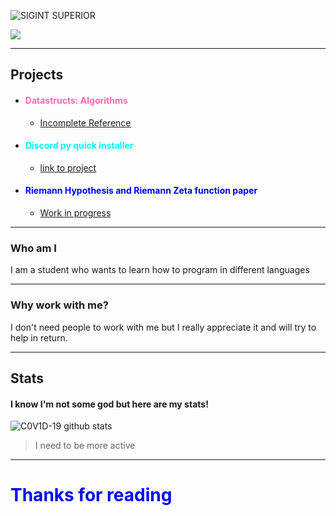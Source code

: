 ![SIGINT SUPERIOR](https://github.com/Cohen-Koen/Cohen-Koen/assets/62308340/1303275a-d9e1-47e6-9264-a5c9dead98df)



![](https://komarev.com/ghpvc/?username=Cohen-Koen&color=blue)



---
## Projects
* #### <span style="color: hotpink">Datastructs: Algorithms</span>
   * [Incomplete Reference](https://github.com/Cohen-Koen/DataStructs/blob/master/Algorithms%20in%20a%20neat%20notebook.ipynb)
* #### <span style="color:cyan">Discord py quick installer</span>
   * [link to project](https://github.com/cohen-koen/discord-py-quick-install)
* #### <span style="color: blue"> Riemann Hypothesis and Riemann Zeta function paper </span>
   * [Work in progress](https://rpubs.com/Cohen_D/RZPV-1)
---

### Who am I
I am a student who wants to learn how to program in different languages
___
### Why work with me?
I don't need people to work with me but I really appreciate it and will try to help in return.
___
## Stats
#### I know I'm not some god but here are my stats!
![C0V1D-19 github stats](https://github-readme-stats.vercel.app/api?username=Cohen-Koen&show_icons=true&theme=radical)
> I need to be more active
---
# <span style="color:blue" >Thanks for reading</span>
